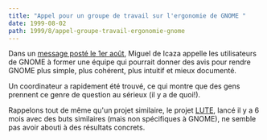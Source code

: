 ```yaml
---
title: "Appel pour un groupe de travail sur l'ergonomie de GNOME "
date: 1999-08-02
path: 1999/8/appel-groupe-travail-ergonomie-gnome
---
```


<P>Dans un <A HREF="http://www.linux-center.org/articles/9908/gnome-crit.txt">message
posté le 1er août</A>, Miguel de Icaza appelle les utilisateurs de GNOME
à former une équipe qui pourrait donner des avis pour rendre GNOME plus
simple, plus cohérent, plus intuitif et mieux documenté.</P>

<P>Un coordinateur a rapidement été trouvé, ce qui montre que des gens
prennent ce genre de question au sérieux (il y a de quoi!).</P>

<P>Rappelons tout de même qu'un projet similaire, le projet <A HREF="http://lute.andover.net/faq.html">LUTE</A>, lancé il y a 6 mois
avec des buts similaires (mais non spécifiques à GNOME), ne semble pas
avoir abouti à des résultats concrets.</P>


